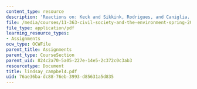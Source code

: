 ```yaml
---
content_type: resource
description: 'Reactions on: Keck and Sikkink, Rodrigues, and Caniglia.'
file: /media/courses/11-363-civil-society-and-the-environment-spring-2005/76ae36badc8876eb3993d85631a5d835_lindsay_campbel4.pdf
file_type: application/pdf
learning_resource_types:
- Assignments
ocw_type: OCWFile
parent_title: Assignments
parent_type: CourseSection
parent_uid: 824c2a70-5a05-227e-14e5-2c372c0c3ab3
resourcetype: Document
title: lindsay_campbel4.pdf
uid: 76ae36ba-dc88-76eb-3993-d85631a5d835
---
```

